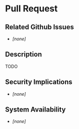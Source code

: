 # Pull Request

## Related Github Issues

- _[none]_

## Description

TODO

## Security Implications

- _[none]_

## System Availability

- _[none]_
